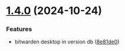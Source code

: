# [1.4.0](https://github.com/arpanrec/arpanrec.nebula/compare/1.3.0...1.4.0) (2024-10-24)


### Features

* bitwarden desktop in version db ([8e81de0](https://github.com/arpanrec/arpanrec.nebula/commit/8e81de055e11c66031f14d7a631607917fa4bef5))
